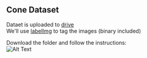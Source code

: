 ## Cone Dataset
Dataet is uploaded to [drive](https://drive.google.com/drive/folders/1CwCLIn6-bIfx65o2MbEX1sjESgL1O8oQ)  
We'll use [labelImg](https://github.com/tzutalin/labelImg) to tag the images (binary included)  

Download the folder and follow the instructions:  
![Alt Text](https://github.com/aslyansky-m/FSTD_SLAM/blob/master/doc/resources/howto.gif)  
